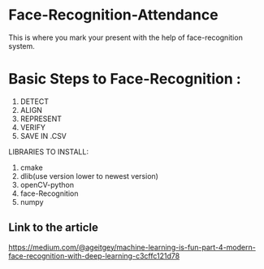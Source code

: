 # Face-Recognition-Attendance
This is where you mark your present with the help of face-recognition system.

# Basic Steps to Face-Recognition :
1. DETECT
2. ALIGN
3. REPRESENT
4. VERIFY
5. SAVE IN .CSV

LIBRARIES TO INSTALL:
1. cmake
2. dlib(use version lower to newest version)
3. openCV-python
4. face-Recognition  
5. numpy

## Link to the article
https://medium.com/@ageitgey/machine-learning-is-fun-part-4-modern-face-recognition-with-deep-learning-c3cffc121d78

